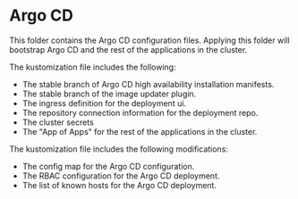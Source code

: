 # Argo CD 

This folder contains the Argo CD configuration files. Applying this folder will bootstrap Argo CD and the rest of the applications in the cluster. 


The kustomization file includes the following:
- The stable branch of Argo CD high availability installation manifests.
- The stable branch of the image updater plugin.
- The ingress definition for the deployment ui.
- The repository connection information for the deployment repo. 
- The cluster secrets
- The "App of Apps" for the rest of the applications in the cluster.

The kustomization file includes the following modifications:
- The config map for the Argo CD configuration.
- The RBAC configuration for the Argo CD deployment.
- The list of known hosts for the Argo CD deployment. 

